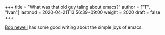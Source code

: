 +++
title = "What was that old guy taling about emacs?"
author = ["T", "Ivan"]
lastmod = 2020-04-21T13:56:39+09:00
weight = 2020
draft = false
+++

[Bob newell](http://www.bobnewell.net/publish/35years/index.html) has some good writing about the simple joys of emacs.
